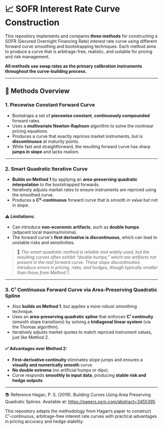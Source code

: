 # 📈 SOFR Interest Rate Curve Construction
This repository implements and compares **three methods** for constructing a SOFR (Secured Overnight Financing Rate) interest rate curve using different forward curve smoothing and bootstrapping techniques. Each method aims to produce a curve that is arbitrage-free, realistic, and suitable for pricing and risk management.

**All methods use swap rates as the primary calibration instruments throughout the curve-building process.**

---

## 🔧 Methods Overview

### 1. **Piecewise Constant Forward Curve**

- Bootstraps a set of **piecewise constant**, **continuously compounded** forward rates.
- Uses a **multivariate Newton-Raphson** algorithm to solve the nonlinear pricing equations.
- Produces a curve that exactly reprices market instruments, but is **discontinuous** at maturity points.
- While fast and straightforward, the resulting forward curve has sharp **jumps in slope** and lacks realism.

---

### 2. **Smart Quadratic Iterative Curve**

- **Builds on Method 1** by applying an **area-preserving quadratic interpolation** to the bootstrapped forwards.
- Iteratively adjusts market rates to ensure instruments are repriced using the smoothed curve.
- Produces a **C⁰-continuous** forward curve that is smooth in value but not in slope.

#### ⚠ Limitations:
- Can introduce **non-economic artifacts**, such as **double humps** (adjacent local maxima/minima).
- The forward curve's **first derivative is discontinuous**, which can lead to unstable risks and sensitivities.

> 📌 *The smart quadratic method is reliable and widely used, but the resulting curves often exhibit “double humps,” which are artifacts not present in the real forward curve. These slope discontinuities introduce errors in pricing, risks, and hedges, though typically smaller than those from Method 1.*

---

### 3. **C¹ Continuous Forward Curve via Area-Preserving Quadratic Spline**

- Also **builds on Method 1**, but applies a more robust smoothing technique.
- Uses an **area-preserving quadratic spline** that enforces **C¹ continuity** (smooth slope transitions) by solving a **tridiagonal linear system** (via the Thomas algorithm).
- Iteratively adjusts market quotes to match repriced instrument values, just like Method 2.

#### ✅ Advantages over Method 2:
- **First-derivative continuity** eliminates slope jumps and ensures a **visually and numerically smooth** curve.
- **No double extrema** (no artificial humps or dips).
- Curve responds **smoothly to input data**, producing **stable risk and hedge outputs**.

---




📚 Reference
Hagan, P. S. (2019).
Building Curves Using Area Preserving Quadratic Splines.
Available at: https://papers.ssrn.com/abstract=3455395

This repository adapts the methodology from Hagan’s paper to construct C¹-continuous, arbitrage-free interest rate curves with practical advantages in pricing accuracy and hedge stability.
